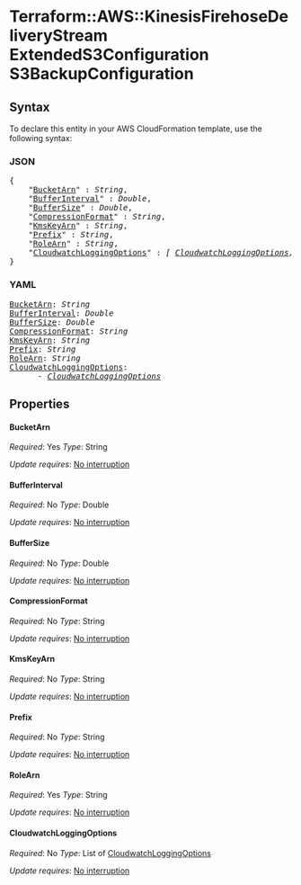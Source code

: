# Terraform::AWS::KinesisFirehoseDeliveryStream ExtendedS3Configuration S3BackupConfiguration

## Syntax

To declare this entity in your AWS CloudFormation template, use the following syntax:

### JSON

<pre>
{
    "<a href="#bucketarn" title="BucketArn">BucketArn</a>" : <i>String</i>,
    "<a href="#bufferinterval" title="BufferInterval">BufferInterval</a>" : <i>Double</i>,
    "<a href="#buffersize" title="BufferSize">BufferSize</a>" : <i>Double</i>,
    "<a href="#compressionformat" title="CompressionFormat">CompressionFormat</a>" : <i>String</i>,
    "<a href="#kmskeyarn" title="KmsKeyArn">KmsKeyArn</a>" : <i>String</i>,
    "<a href="#prefix" title="Prefix">Prefix</a>" : <i>String</i>,
    "<a href="#rolearn" title="RoleArn">RoleArn</a>" : <i>String</i>,
    "<a href="#cloudwatchloggingoptions" title="CloudwatchLoggingOptions">CloudwatchLoggingOptions</a>" : <i>[ <a href="extendeds3configuration-s3backupconfiguration-cloudwatchloggingoptions.md">CloudwatchLoggingOptions</a>, ... ]</i>
}
</pre>

### YAML

<pre>
<a href="#bucketarn" title="BucketArn">BucketArn</a>: <i>String</i>
<a href="#bufferinterval" title="BufferInterval">BufferInterval</a>: <i>Double</i>
<a href="#buffersize" title="BufferSize">BufferSize</a>: <i>Double</i>
<a href="#compressionformat" title="CompressionFormat">CompressionFormat</a>: <i>String</i>
<a href="#kmskeyarn" title="KmsKeyArn">KmsKeyArn</a>: <i>String</i>
<a href="#prefix" title="Prefix">Prefix</a>: <i>String</i>
<a href="#rolearn" title="RoleArn">RoleArn</a>: <i>String</i>
<a href="#cloudwatchloggingoptions" title="CloudwatchLoggingOptions">CloudwatchLoggingOptions</a>: <i>
      - <a href="extendeds3configuration-s3backupconfiguration-cloudwatchloggingoptions.md">CloudwatchLoggingOptions</a></i>
</pre>

## Properties

#### BucketArn

_Required_: Yes
_Type_: String

_Update requires_: [No interruption](https://docs.aws.amazon.com/AWSCloudFormation/latest/UserGuide/using-cfn-updating-stacks-update-behaviors.html#update-no-interrupt)

#### BufferInterval

_Required_: No
_Type_: Double

_Update requires_: [No interruption](https://docs.aws.amazon.com/AWSCloudFormation/latest/UserGuide/using-cfn-updating-stacks-update-behaviors.html#update-no-interrupt)

#### BufferSize

_Required_: No
_Type_: Double

_Update requires_: [No interruption](https://docs.aws.amazon.com/AWSCloudFormation/latest/UserGuide/using-cfn-updating-stacks-update-behaviors.html#update-no-interrupt)

#### CompressionFormat

_Required_: No
_Type_: String

_Update requires_: [No interruption](https://docs.aws.amazon.com/AWSCloudFormation/latest/UserGuide/using-cfn-updating-stacks-update-behaviors.html#update-no-interrupt)

#### KmsKeyArn

_Required_: No
_Type_: String

_Update requires_: [No interruption](https://docs.aws.amazon.com/AWSCloudFormation/latest/UserGuide/using-cfn-updating-stacks-update-behaviors.html#update-no-interrupt)

#### Prefix

_Required_: No
_Type_: String

_Update requires_: [No interruption](https://docs.aws.amazon.com/AWSCloudFormation/latest/UserGuide/using-cfn-updating-stacks-update-behaviors.html#update-no-interrupt)

#### RoleArn

_Required_: Yes
_Type_: String

_Update requires_: [No interruption](https://docs.aws.amazon.com/AWSCloudFormation/latest/UserGuide/using-cfn-updating-stacks-update-behaviors.html#update-no-interrupt)

#### CloudwatchLoggingOptions

_Required_: No
_Type_: List of <a href="extendeds3configuration-s3backupconfiguration-cloudwatchloggingoptions.md">CloudwatchLoggingOptions</a>

_Update requires_: [No interruption](https://docs.aws.amazon.com/AWSCloudFormation/latest/UserGuide/using-cfn-updating-stacks-update-behaviors.html#update-no-interrupt)

